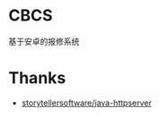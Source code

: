 # CBCS

基于安卓的报修系统

Thanks
=========
* [storytellersoftware/java-httpserver](https://github.com/storytellersoftware/java-httpserver)

